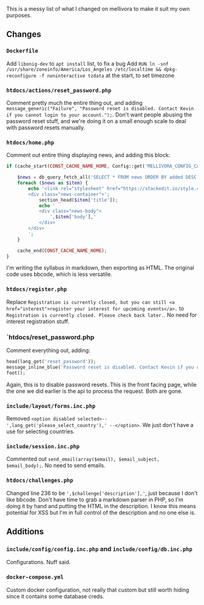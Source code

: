This is a messy list of what I changed on mellivora to make it suit my own purposes.

## Changes

### `Dockerfile`
Add `libonig-dev` to `apt install` list, to fix a bug
Add `RUN ln -snf /usr/share/zoneinfo/America/Los_Angeles /etc/localtime && dpkg-reconfigure -f noninteractive tzdata` at the start, to set timezone

### `htdocs/actions/reset_password.php`
Comment pretty much the entire thing out, and adding `message_generic("Failure", "Password reset is disabled. Contact Kevin if you cannot login to your account.");`. Don't want people abusing the password reset stuff, and we're doing it on a small enough scale to deal with password resets manually. 

### `htdocs/home.php`
Comment out entire thing displaying news, and adding this block:
```php
if (cache_start(CONST_CACHE_NAME_HOME, Config::get('MELLIVORA_CONFIG_CACHE_TIME_HOME'))) {

    $news = db_query_fetch_all('SELECT * FROM news ORDER BY added DESC');
    foreach ($news as $item) {
        echo '<link rel="stylesheet" href="https://stackedit.io/style.css">
        <div class="news-container">';
            section_head($item['title']);
            echo '
            <div class="news-body">
                ',$item['body'],'
            </div>
        </div>
        ';
    }

    cache_end(CONST_CACHE_NAME_HOME);
}
```
I'm writing the syllabus in markdown, then exporting as HTML. The original code uses bbcode, which is less versatile.

### `htdocs/register.php`
Replace `Registration is currently closed, but you can still <a href="interest">register your interest for upcoming events</a>.` to `Registration is currently closed. Please check back later.`. No need for interest registration stuff.

### `htdocs/reset_password.php
Comment everything out, adding:
```php
head(lang_get('reset_password'));
message_inline_blue('Password reset is disabled. Contact Kevin if you cannot login to your account.');
foot();
```
Again, this is to disable password resets. This is the front facing page, while the one we did earlier is the api to process the request. Both are gone.

### `include/layout/forms.inc.php`
Removed `<option disabled selected>-- ',lang_get('please_select_country'),' --</option>`. We just don't have a use for selecting countries.

### `include/session.inc.php`
Commented out `send_email(array($email), $email_subject, $email_body);`. No need to send emails.

### `htdocs/challenges.php`
Changed line 236 to be `',$challenge['description'],'`, just because I don't like bbcode. Don't have time to grab a markdown parser in PHP, so I'm doing it by hand and putting the HTML in the description. I know this means potential for XSS but I'm in full control of the description and no one else is.

## Additions

### `include/config/config.inc.php` and `include/config/db.inc.php`
Configurations. Nuff said.

### `docker-compose.yml`
Custom docker configuration, not really that custom but still worth hiding since it contains some database creds.
